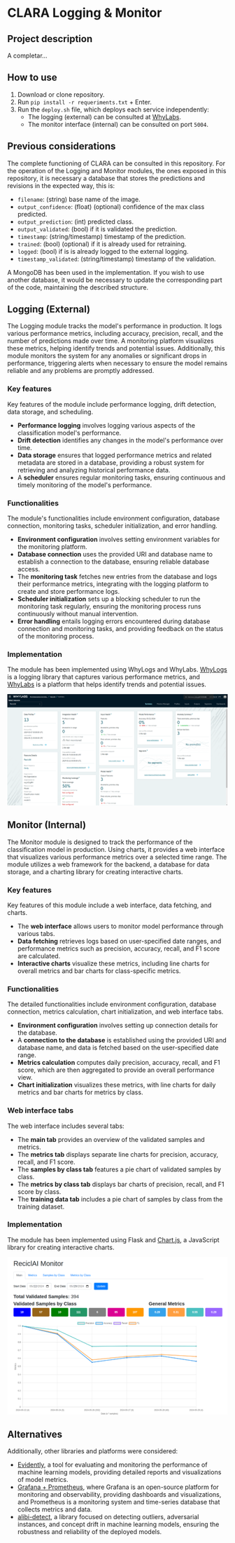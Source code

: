 # CLARA Logging & Monitor

## Project description

A completar...

## How to use

1. Download or clone repository.
2. Run `pip install -r requeriments.txt` + Enter.
3. Run the `deploy.sh` file, which deploys each service independently:
   - The logging (external) can be consulted at [WhyLabs](https://whylabs.ai/).
   - The monitor interface (internal) can be consulted on port `5004`.

## Previous considerations 

The complete functioning of CLARA can be consulted in this repository. For the operation of the Logging and Monitor modules, the ones exposed in this repository, it is necessary a database that stores the predictions and revisions in the expected way, this is:

- `filename`: (string) base name of the image.
- `output_confidence`: (float) (optional) confidence of the max class predicted.
- `output_prediction`: (int) predicted class.
- `output_validated`: (bool) if it is validated the prediction.
- `timestamp`: (string/timestamp) timestamp of the prediction.
- `trained`: (bool) (optional) if it is already used for retraining.
- `logged`: (bool) if is is already logged to the external logging.
- `timestamp_validated`: (string/timestamp) timestamp of the validation.

A MongoDB has been used in the implementation. If you wish to use another database, it would be necessary to update the corresponding part of the code, maintaining the described structure.

##  Logging (External)

The Logging module tracks the model's performance in production. It logs various performance metrics, including accuracy, precision, recall, and the number of predictions made over time. A monitoring platform visualizes these metrics, helping identify trends and potential issues. Additionally, this module monitors the system for any anomalies or significant drops in performance, triggering alerts when necessary to ensure the model remains reliable and any problems are promptly addressed.

### Key features

Key features of the module include performance logging, drift detection, data storage, and scheduling.

- **Performance logging** involves logging various aspects of the classification model's performance.
- **Drift detection** identifies any changes in the model's performance over time.
- **Data storage** ensures that logged performance metrics and related metadata are stored in a database, providing a robust system for retrieving and analyzing historical performance data.
- A **scheduler** ensures regular monitoring tasks, ensuring continuous and timely monitoring of the model's performance.

### Functionalities

The module's functionalities include environment configuration, database connection, monitoring tasks, scheduler initialization, and error handling.

- **Environment configuration** involves setting environment variables for the monitoring platform.
- **Database connection** uses the provided URI and database name to establish a connection to the database, ensuring reliable database access.
- The **monitoring task** fetches new entries from the database and logs their performance metrics, integrating with the logging platform to create and store performance logs.
- **Scheduler initialization** sets up a blocking scheduler to run the monitoring task regularly, ensuring the monitoring process runs continuously without manual intervention.
- **Error handling** entails logging errors encountered during database connection and monitoring tasks, and providing feedback on the status of the monitoring process.

### Implementation

The module has been implemented using WhyLogs and WhyLabs. [WhyLogs](https://whylabs.ai/whylogs) is a logging library that captures various performance metrics, and [WhyLabs](https://whylabs.ai/whylogs) is a platform that helps identify trends and potential issues.


![Logging interface](images/logs.png "Logs")

## Monitor (Internal)

The Monitor module is designed to track the performance of the classification model in production. Using charts, it provides a web interface that visualizes various performance metrics over a selected time range. The module utilizes a web framework for the backend, a database for data storage, and a charting library for creating interactive charts.

### Key features

Key features of this module include a web interface, data fetching, and charts.

- The **web interface** allows users to monitor model performance through various tabs.
- **Data fetching** retrieves logs based on user-specified date ranges, and performance metrics such as precision, accuracy, recall, and F1 score are calculated.
- **Interactive charts** visualize these metrics, including line charts for overall metrics and bar charts for class-specific metrics.


### Functionalities

The detailed functionalities include environment configuration, database connection, metrics calculation, chart initialization, and web interface tabs.

- **Environment configuration** involves setting up connection details for the database.
- A **connection to the database** is established using the provided URI and database name, and data is fetched based on the user-specified date range.
- **Metrics calculation** computes daily precision, accuracy, recall, and F1 score, which are then aggregated to provide an overall performance view.
- **Chart initialization** visualizes these metrics, with line charts for daily metrics and bar charts for metrics by class.

### Web interface tabs

The web interface includes several tabs:

- The **main tab** provides an overview of the validated samples and metrics.
- The **metrics tab** displays separate line charts for precision, accuracy, recall, and F1 score.
- The **samples by class tab** features a pie chart of validated samples by class.
- The **metrics by class tab** displays bar charts of precision, recall, and F1 score by class.
- The **training data tab** includes a pie chart of samples by class from the training dataset.


### Implementation

The module has been implemented using Flask and [Chart.js](https://www.chartjs.org/), a JavaScript library for creating interactive charts.

![Monitor interface module.](images/charts.png)

## Alternatives

Additionally, other libraries and platforms were considered:

- [Evidently](https://www.evidentlyai.com/), a tool for evaluating and monitoring the performance of machine learning models, providing detailed reports and visualizations of model metrics.
- [Grafana + Prometheus](https://prometheus.io/docs/visualization/grafana/), where Grafana is an open-source platform for monitoring and observability, providing dashboards and visualizations, and Prometheus is a monitoring system and time-series database that collects metrics and data.
- [alibi-detect](https://docs.seldon.io/projects/alibi-detect), a library focused on detecting outliers, adversarial instances, and concept drift in machine learning models, ensuring the robustness and reliability of the deployed models.

